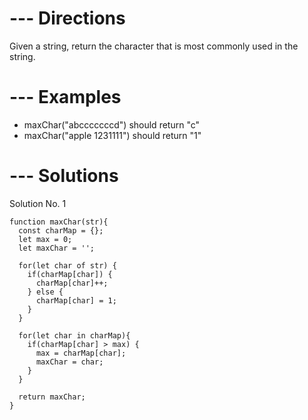 # --- Directions
  Given a string, return the character that is most commonly used in the string.

# --- Examples
  * maxChar("abcccccccd") should return "c"
  * maxChar("apple 1231111") should return "1"


# --- Solutions
Solution No. 1 

    function maxChar(str){
      const charMap = {};
      let max = 0;
      let maxChar = '';

      for(let char of str) {
        if(charMap[char]) {
          charMap[char]++;
        } else {
          charMap[char] = 1;
        }
      }

      for(let char in charMap){
        if(charMap[char] > max) {
          max = charMap[char];
          maxChar = char;
        }
      }

      return maxChar;
    }
